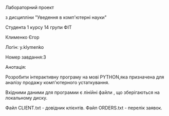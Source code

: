 Лабораторний проект

з дисципліни "Уведення в комп'ютерні науки"

Студента 1 курсу 14 групи ФІТ

Клименко Єгор

Логін: y.klymenko

Номер завдання:3

Анотація:

Розробити інтерактивну програму на мові PYTHON,яка призначена для аналізу продажу комп'ютерного устаткування.

Вхідними даними для програмии є лінійні файли , що зберігаються на локальному диску.

Файл CLIENT.txt - довідник клієнтів.
Файл ORDERS.txt - перелік заявок.
